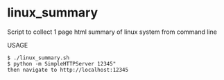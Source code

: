 # linux_summary
Script to collect 1 page html summary of linux system from command line

USAGE
```
$ ./linux_summary.sh
$ python -m SimpleHTTPServer 12345"
then navigate to http://localhost:12345
```
